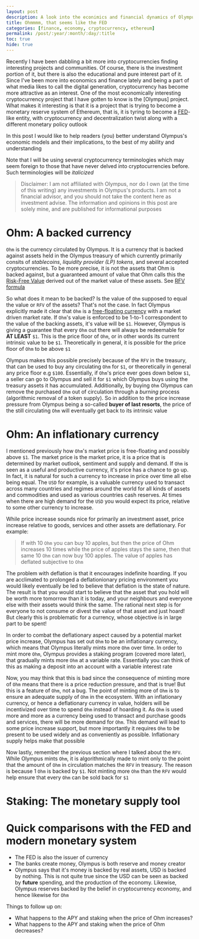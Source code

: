 ```yaml
---
layout: post
description: A look into the econimics and financial dynamics of Olympus' Ohm monetary reserve system with contrasting examples from the fiat reserve system 
title: Ohmmmm, that seems like the FED
categories: [finance, economy, cryptocurrency, ethereum]
permalink: /post/:year/:month/:day/:title
toc: true
hide: true
---
```


Recently I have been dabbling a bit more into cryptocurrencies finding interesting projects and communities. Of course, there is the investment portion of it, but there is also the educational and pure interest part of it. Since I've been more into economics and finance lately and being a part of what media likes to call the digital generation, cryptocurrency has become more attractive as an interest. One of the most economically interesting cryptocurrency project that I have gotten to know is the [Olympus] project. What makes it interesting is that it is a project that is trying to become a monetary reserve system of Ethereum, that is, it is tyring to become a [FED](https://en.wikipedia.org/wiki/Federal_Reserve)-like entity, with cryptocurrency and decentralization twist along with a different monetary policy outlook

In this post I would like to help readers (you) better understand Olympus's economic models and their implications, to the best of my ability and understanding

Note that I will be using several cryptocurrency terminologies which may seem foreign to those that have never delved into cryptocurrencies before. Such terminologies will be _italicized_

> Disclaimer: I am not affiliated with Olympus, nor do I own (at the time of this writing) any investments in Olympus's products. I am not a financial advisor, and you should not take the content here as investment advise. The information and opinions in this post are solely mine, and are published for informational purposes

# Ohm: A backed currency

`Ohm` is the currency circulated by Olympus. It is a currency that is backed against assets held in the Olympus treasury of which currently primarily consits of _stablecoins_, _liquidity provider (LP) tokens_, and several accepted cryptocurrencies. To be more precise, it is not the assets that Ohm is backed against, but a guaranteed amount of value that Ohm calls this the [Risk-Free Value](https://docs.olympusdao.finance/main/references/glossary#rfv) derived out of the market value of these assets. See [RFV formula](https://docs.olympusdao.finance/main/references/equations#backing-per-ohm)

So what does it mean to be backed? Is the value of `Ohm` supposed to equal the value or `RFV` of the assets? That's not the case. In fact Olympus explicitly made it clear that `Ohm` is a [free-floating currency](https://policonomics.com/lp-exchange-rate-regimes-free-float/#:~:text=A%20free%20floating%20exchange%20rate,government%20intervention%20is%20totally%20inexistent.) with a market driven market rate. If `Ohm`'s value is enforced to be 1-to-1 correspondent to the value of the backing assets, it's value will be `$1`. However, Olympus is giving a guarantee that every `Ohm` out there will always be redeemable for **AT LEAST** `$1`. This is the price floor of `Ohm`, or in other words its current intrinsic value to be `$1`. Theoretically in general, it is possible for the price floor of `Ohm` to be above `$1`

Olympus makes this possible precisely because of the `RFV` in the treasury, that can be used to buy any circulating `Ohm` for `$1`, or theoretically in general any price floor e.g `$100`. Essentially, if `Ohm`'s price ever goes down below `$1`, a seller can go to Olympus and sell it for `$1` which Olympus buys using the treasury assets it has accumulated. Additionally, by buying `Ohm` Olympus can remove the purchased `Ohm` out of circulation through a _burning_ process (algorithmic removal of a token supply). So in addition to the price increase pressure from Olympus being a so-called **buyer of last resorts**, the price of the still circulating `Ohm` will eventually get back to its intrinsic value

# Ohm: An inflationary currency

I mentioned previously how `Ohm`'s market price is free-floating and possibly above `$1`. The market price is the market price, it is a price that is determined by market outlook, sentiment and supply and demand. If `Ohm` is seen as a useful and productive currency, it's price has a chance to go up. In fact, it is natural for such a currency to increase in price over time all else being equal. The `USD` for example, is a valuable currency used to transact across many countries and regimes around the world for all kinds of assets and commodities and used as various countries cash reserves. At times when there are high demand for the `USD` you would expect its price, relative to some other currency to increase.

While price increase sounds nice for primarily an investment asset, price increase relative to goods, services and other assets are deflationary. For example:

> If with 10 `Ohm` you can buy 10 apples, but then the price of Ohm increases 10 times while the price of apples stays the same, then that same 10 `Ohm` can now buy 100 apples. The value of apples has deflated subjective to `Ohm`

The problem with deflation is that it encourages indefinite hoarding. If you are acclimated to prolonged a deflationionary pricing environment you would likely eventually be led to believe that deflation is the state of nature. The result is that you would start to believe that the asset that you hold will be worth more tomorrow than it is today, and your neighbours and everyone else with their assets would think the same. The rational next step is for everyone to not consume or divest the value of that asset and just hoard! But clearly this is problematic for a currency, whose objective is in large part to be spent!

In order to combat the deflationary aspect caused by a potential market price increase, Olympus has set out `Ohm` to be an inflationary currency, which means that Olympus literally mints more `Ohm` over time. In order to mint more `Ohm`, Olympus provides a staking program (covered more later), that gradually mints more `Ohm` at a variable rate. Essentially you can think of this as making a deposit into an account with a variable interest rate

Now, you may think that this is bad since the consequence of minting more of `Ohm` means that there is a price reduction pressure, and that is true! But this is a feature of `Ohm`, not a bug. The point of minting more of `Ohm` is to ensure an adequate supply of `Ohm` in the ecosystem. With an inflationary currency, or hence a deflationary currency in value, holders will be incentivized over time to spend `Ohm` instead of hoarding it. As `Ohm` is used more and more as a currency being used to transact and purchase goods and services, there will be more demand for `Ohm`. This demand will lead to some price increase support, but more importantly it requires `Ohm` to be present to be used widely and as conveniently as possible. Inflationary supply helps make that possible

Now lastly, remember the previous section where I talked about the `RFV`. While Olympus mints `Ohm`, it is algorithmically made to mint only to the point that the amount of `Ohm` in circulation matches the `RFV` in treasury. The reason is because 1 `Ohm` is backed by `$1`. Not minting more `Ohm` than the `RFV` would help ensure that every `Ohm` can be sold back for `$1`

# Staking: The monetary supply tool

# Quick comparisons with the FED and modern monetary system

- The FED is also the issuer of currency
- The banks create money, Olympus is both reserve and money creator
- Olympus says that it's money is backed by real assets, USD is backed by nothing. This is not quite true since the USD can be seen as backed by **future** spending, and the production of the economy. Likewise, Olympus reserves backed by the belief in cryptocurrency economy, and hence likewise for `Ohm`

Things to follow up on:

- What happens to the APY and staking when the price of Ohm increases?
- What happens to the APY and staking when the price of Ohm decreases?

